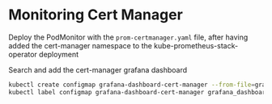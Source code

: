 # Monitoring Cert Manager

Deploy the PodMonitor with the `prom-certmanager.yaml` file, after having added the cert-manager namespace to the kube-prometheus-stack-operator deployment

Search and add the cert-manager grafana dashboard

```bash
kubectl create configmap grafana-dashboard-cert-manager --from-file=grafana-certmanager.json
kubectl label configmap grafana-dashboard-cert-manager grafana_dashboard="1"
```
